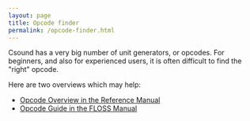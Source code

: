 ```yaml
---
layout: page
title: Opcode finder
permalink: /opcode-finder.html
---
```


Csound has a very big number of unit generators, or opcodes. For beginners, and also for experienced users, it is often difficult to find the "right" opcode.

Here are two overviews which may help:  
- [Opcode Overview in the Reference Manual](https://csound.com/docs/manual/PartOpcodesOverview.html)
- [Opcode Guide in the FLOSS Manual](https://flossmanual.csound.com/miscellanea/opcode-guide)
